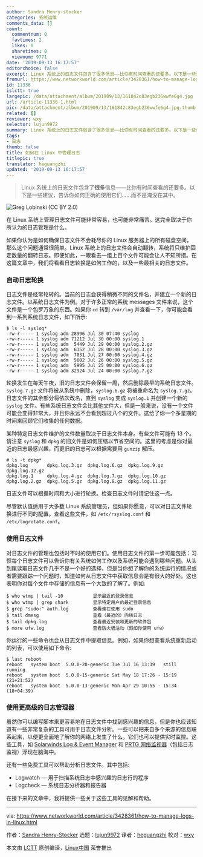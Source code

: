 ```yaml
---
author: Sandra Henry-stocker
categories: 系统运维
comments_data: []
count:
  commentnum: 0
  favtimes: 2
  likes: 0
  sharetimes: 0
  viewnum: 9771
date: '2019-09-13 16:17:57'
editorchoice: false
excerpt: Linux 系统上的日志文件包含了很多信息——比你有时间查看的还要多。以下是一些建议，告诉你如何正确的使用它们……而不是淹没在其中。
fromurl: https://www.networkworld.com/article/3428361/how-to-manage-logs-in-linux.html
id: 11336
islctt: true
largepic: /data/attachment/album/201909/13/161842c83egb236wwfe6g4.jpg
url: /article-11336-1.html
pic: /data/attachment/album/201909/13/161842c83egb236wwfe6g4.jpg.thumb.jpg
related: []
reviewer: wxy
selector: lujun9972
summary: Linux 系统上的日志文件包含了很多信息——比你有时间查看的还要多。以下是一些建议，告诉你如何正确的使用它们……而不是淹没在其中。
tags:
- 日志
thumb: false
title: 如何在 Linux 中管理日志
titlepic: true
translator: heguangzhi
updated: '2019-09-13 16:17:57'
---
```



> 
> Linux 系统上的日志文件包含了**很多**信息——比你有时间查看的还要多。以下是一些建议，告诉你如何正确的使用它们……而不是淹没在其中。
> 
> 
> 


![Greg Lobinski \(CC BY 2.0\)](/data/attachment/album/201909/13/161842c83egb236wwfe6g4.jpg)


在 Linux 系统上管理日志文件可能非常容易，也可能非常痛苦。这完全取决于你所认为的日志管理是什么。


如果你认为是如何确保日志文件不会耗尽你的 Linux 服务器上的所有磁盘空间，那么这个问题通常很简单。Linux 系统上的日志文件会自动翻转，系统将只维护固定数量的翻转日志。即便如此，一眼看去一组上百个文件可能会让人不知所措。在这篇文章中，我们将看看日志轮换是如何工作的，以及一些最相关的日志文件。


### 自动日志轮换


日志文件是经常轮转的。当前的日志会获得稍微不同的文件名，并建立一个新的日志文件。以系统日志文件为例。对于许多正常的系统 messages 文件来说，这个文件是一个包罗万象的东西。如果你 `cd` 转到 `/var/log` 并查看一下，你可能会看到一系列系统日志文件，如下所示:



```
$ ls -l syslog*
-rw-r----- 1 syslog adm 28996 Jul 30 07:40 syslog
-rw-r----- 1 syslog adm 71212 Jul 30 00:00 syslog.1
-rw-r----- 1 syslog adm  5449 Jul 29 00:00 syslog.2.gz
-rw-r----- 1 syslog adm  6152 Jul 28 00:00 syslog.3.gz
-rw-r----- 1 syslog adm  7031 Jul 27 00:00 syslog.4.gz
-rw-r----- 1 syslog adm  5602 Jul 26 00:00 syslog.5.gz
-rw-r----- 1 syslog adm  5995 Jul 25 00:00 syslog.6.gz
-rw-r----- 1 syslog adm 32924 Jul 24 00:00 syslog.7.gz
```

轮换发生在每天午夜，旧的日志文件会保留一周，然后删除最早的系统日志文件。`syslog.7.gz` 文件将被从系统中删除，`syslog.6.gz` 将被重命名为 `syslog.7.gz`。日志文件的其余部分将依次改名，直到 `syslog` 变成 `syslog.1` 并创建一个新的 `syslog` 文件。有些系统日志文件会比其他文件大，但是一般来说，没有一个文件可能会变得非常大，并且你永远不会看到超过八个的文件。这给了你一个多星期的时间来回顾它们收集的任何数据。


某种特定日志文件维护的文件数量取决于日志文件本身。有些文件可能有 13 个。请注意 `syslog` 和 `dpkg` 的旧文件是如何压缩以节省空间的。这里的考虑是你对最近的日志最感兴趣，而更旧的日志可以根据需要用 `gunzip` 解压。



```
# ls -t dpkg*
dpkg.log       dpkg.log.3.gz  dpkg.log.6.gz  dpkg.log.9.gz   dpkg.log.12.gz
dpkg.log.1     dpkg.log.4.gz  dpkg.log.7.gz  dpkg.log.10.gz
dpkg.log.2.gz  dpkg.log.5.gz  dpkg.log.8.gz  dpkg.log.11.gz
```

日志文件可以根据时间和大小进行轮换。检查日志文件时请记住这一点。


尽管默认值适用于大多数 Linux 系统管理员，但如果你愿意，可以对日志文件轮换进行不同的配置。查看这些文件，如 `/etc/rsyslog.conf` 和 `/etc/logrotate.conf`。


### 使用日志文件


对日志文件的管理也包括时不时的使用它们。使用日志文件的第一步可能包括：习惯每个日志文件可以告诉你有关系统如何工作以及系统可能会遇到哪些问题。从头到尾读取日志文件几乎不是一个好的选择，但是当你想了解你的系统运行的情况或者需要跟踪一个问题时，知道如何从日志文件中获取信息会是有很大的好处。这也表明你对每个文件中存储的信息有一个大致的了解了。例如:



```
$ who wtmp | tail -10           显示最近的登录信息
$ who wtmp | grep shark         显示特定用户的最近登录信息
$ grep "sudo:" auth.log         查看谁在使用 sudo
$ tail dmesg                    查看（最近的）内核日志
$ tail dpkg.log                 查看最近安装和更新的软件包
$ more ufw.log                  查看防火墙活动（假如你使用 ufw）
```

你运行的一些命令也会从日志文件中提取信息。例如，如果你想查看系统重新启动的列表，可以使用如下命令:



```
$ last reboot
reboot   system boot  5.0.0-20-generic Tue Jul 16 13:19   still running
reboot   system boot  5.0.0-15-generic Sat May 18 17:26 - 15:19 (21+21:52)
reboot   system boot  5.0.0-13-generic Mon Apr 29 10:55 - 15:34 (18+04:39)
```

### 使用更高级的日志管理器


虽然你可以编写脚本来更容易地在日志文件中找到感兴趣的信息，但是你也应该知道有一些非常复杂的工具可用于日志文件分析。一些可以把来自多个来源的信息联系起来，以便更全面地了解你的网络上发生了什么。它们也可以提供实时监控。这些工具，如 [Solarwinds Log & Event Manager](https://www.esecurityplanet.com/products/solarwinds-log-event-manager-siem.html) 和 [PRTG 网络监视器](https://www.paessler.com/prtg)（包括日志监视）浮现在脑海中。


还有一些免费工具可以帮助分析日志文件。其中包括:


* Logwatch — 用于扫描系统日志中感兴趣的日志行的程序
* Logcheck — 系统日志分析器和报告器


在接下来的文章中，我将提供一些关于这些工具的见解和帮助。




---


via: <https://www.networkworld.com/article/3428361/how-to-manage-logs-in-linux.html>


作者：[Sandra Henry-Stocker](https://www.networkworld.com/author/Sandra-Henry_Stocker/) 选题：[lujun9972](https://github.com/lujun9972) 译者：[heguangzhi](https://github.com/heguangzhi) 校对：[wxy](https://github.com/wxy)


本文由 [LCTT](https://github.com/LCTT/TranslateProject) 原创编译，[Linux中国](https://linux.cn/) 荣誉推出